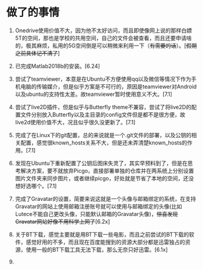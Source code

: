 # 做了的事情
1. Onedrive使用价值不大，因为他不太好访问，而且即使像网上说的那样白嫖5T的空间，那也是学校的共用空间，自己的文件会被查看，而且还要申请啥的，极其麻烦，私用的5G空间倒是可以稍微来利用一下（~~有需要的话~~）。[~~假期之前具体记不清了~~]

2. 已完成Matlab2018b的安装。[6.24]

3. 尝试了teamviewer，本意是在Ubuntu不方便使用qq以及微信等情况下作为手机电脑的传输媒介，但是似乎方案是不可行的，原因是teamviewer对Android以及ubuntu的支持性太差。故teamviewer暂时使用意义不大。[7.1]

4. 尝试了live2D插件，但是似乎与Butterfly theme不兼容，尝试了将live2D的配置文件分别放入Butterfly以及主目录的config文件但是都不是很方便，故live2d使用价值不大，况且似乎很久没更新了。[7.1]

5. 完成了在Linux下的git配置，总的来说就是一个.git文件的部署，以及公钥的相关配置，感觉很known_hosts关系不大，但是还未弄清楚known_hosts的作用。[7.1]

6. 发现在Ubuntu下重新配置了公钥后图床失灵了，其实早预料到了，但是在思考解决方案，要不就放弃Picgo，直接部署单独的仓库并在两系统上分别设置图片文件夹来同步图片，或者继续picgo，好处就是节省了本地的空间，还没想好选哪个。[7.1]

7. 完成了Gravatar的设置，简要来说这就是一个头像与邮箱绑定的系统，在支持Gravatar的网站上使用邮箱注册账号就可以使用与邮箱绑定的头像(比如Lutece不能自己更改头像，只能默认邮箱的Gravatar头像)，~~惊喜发现Gravatar网站好像不用科学上网了~~[6.2x]

8. 关于BT下载，感觉主要就是用BT下载一些电影，而且之前尝试的BT下载的软件，感觉好用的不多，而且现在百度能搜到的资源大部分都是迅雷独占的资源，使用一般的BT下载工具无法下载，那么无奈只好迅雷。[6.1x]

9.